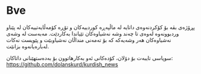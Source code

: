 # Bve
پڕۆژەی بڤە بۆ کۆکردنەوەی داتایە لە ماڵپەڕە کوردییەکان و تۆڕە کۆمەڵایەتییەکان لە پێناو وردبوونەوە لەوەی تا چەند وشە نەشیاوەکان تێیاندا بەکاردێت. مەبەست لە وشەی نەشیاوەکان هەر وشەیەکە کە بۆ تەمەنی منداڵان نەشیاوبێت و پێویست نەکات لەبارەیانەوە بزانێت.


سوپاسی تایبەت بۆ دۆلان، کۆدەکانی ئەو بەکارهاتوون بۆ بەدەستهێنانی داتاکان:
https://github.com/dolanskurd/kurdish_news
